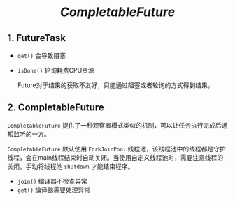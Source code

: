 # $$CompletableFuture$$

## 1. FutureTask

- `get()` 会导致阻塞
- `isDone()` 轮询耗费CPU资源

  Future对于结果的获取不友好，只能通过阻塞或者轮询的方式得到结果。

## 2. CompletableFuture

  `CompletableFuture` 提供了一种观察者模式类似的机制，可以让任务执行完成后通知监听的一方。

  `CompletableFuture` 默认使用 `ForkJoinPool` 线程池，该线程池中的线程都是守护线程，会在main线程结束时自动关闭。当使用自定义线程池时，需要注意线程的关闭，手动将线程池 `shutdown` 才能结束程序。

- `join()` 编译器不检查异常
- `get()` 编译器需要处理异常
